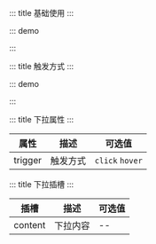 ::: title 基础使用
:::

::: demo

<template>
  <lay-dropdown>
    <lay-button type="primary">下拉菜单</lay-button>
    <template #content>
        <lay-dropdown-item>选项一</lay-dropdown-item>
        <lay-dropdown-item>选项二</lay-dropdown-item>
        <lay-dropdown-item>选项三</lay-dropdown-item>
    </template>
  </lay-dropdown>
</template>

<script>
import { ref } from 'vue'

export default {
  setup() {

    return {
    }
  }
}
</script>

:::

::: title 触发方式
:::

::: demo

<template>
  <lay-dropdown trigger="hover">
    <lay-button>Hover 触发</lay-button>
    <template #content>
        <lay-dropdown-item>选项一</lay-dropdown-item>
        <lay-dropdown-item>选项二</lay-dropdown-item>
        <lay-dropdown-item>选项三</lay-dropdown-item>
    </template>
  </lay-dropdown>
  &nbsp;&nbsp;
    <lay-dropdown>
    <lay-button>Click 触发</lay-button>
    <template #content>
        <lay-dropdown-item>选项一</lay-dropdown-item>
        <lay-dropdown-item>选项二</lay-dropdown-item>
        <lay-dropdown-item>选项三</lay-dropdown-item>
    </template>
  </lay-dropdown>
</template>

<script>
import { ref } from 'vue'

export default {
  setup() {

    return {
    }
  }
}
</script>

:::

::: title 下拉属性
:::

| 属性    | 描述     | 可选值          |
| ------- | -------- | --------------- |
| trigger | 触发方式 | `click` `hover` |

::: title 下拉插槽
:::

| 插槽    | 描述     | 可选值 |
| ------- | -------- | ------ |
| content | 下拉内容 | --     |
